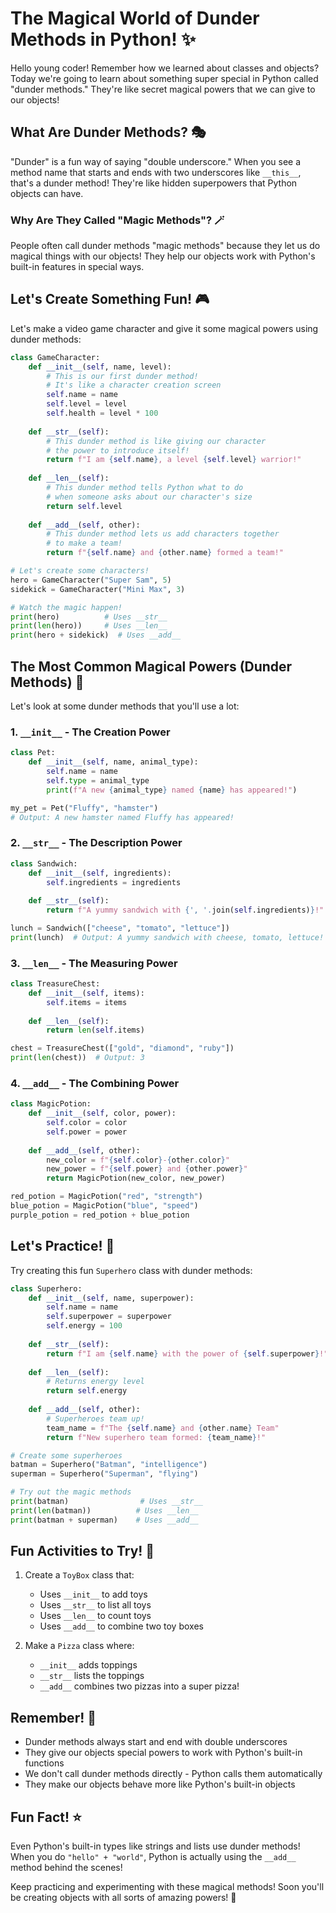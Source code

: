 # The Magical World of Dunder Methods in Python! ✨

Hello young coder! Remember how we learned about classes and objects? Today we're going to learn about something super special in Python called "dunder methods." They're like secret magical powers that we can give to our objects!

## What Are Dunder Methods? 🎭

"Dunder" is a fun way of saying "double underscore." When you see a method name that starts and ends with two underscores like `__this__`, that's a dunder method! They're like hidden superpowers that Python objects can have.

### Why Are They Called "Magic Methods"? 🪄

People often call dunder methods "magic methods" because they let us do magical things with our objects! They help our objects work with Python's built-in features in special ways.

## Let's Create Something Fun! 🎮

Let's make a video game character and give it some magical powers using dunder methods:

```python
class GameCharacter:
    def __init__(self, name, level):
        # This is our first dunder method!
        # It's like a character creation screen
        self.name = name
        self.level = level
        self.health = level * 100
    
    def __str__(self):
        # This dunder method is like giving our character
        # the power to introduce itself!
        return f"I am {self.name}, a level {self.level} warrior!"
    
    def __len__(self):
        # This dunder method tells Python what to do
        # when someone asks about our character's size
        return self.level
    
    def __add__(self, other):
        # This dunder method lets us add characters together
        # to make a team!
        return f"{self.name} and {other.name} formed a team!"

# Let's create some characters!
hero = GameCharacter("Super Sam", 5)
sidekick = GameCharacter("Mini Max", 3)

# Watch the magic happen!
print(hero)          # Uses __str__
print(len(hero))     # Uses __len__
print(hero + sidekick)  # Uses __add__
```

## The Most Common Magical Powers (Dunder Methods) 🌟

Let's look at some dunder methods that you'll use a lot:

### 1. `__init__` - The Creation Power
```python
class Pet:
    def __init__(self, name, animal_type):
        self.name = name
        self.type = animal_type
        print(f"A new {animal_type} named {name} has appeared!")

my_pet = Pet("Fluffy", "hamster")
# Output: A new hamster named Fluffy has appeared!
```

### 2. `__str__` - The Description Power
```python
class Sandwich:
    def __init__(self, ingredients):
        self.ingredients = ingredients
    
    def __str__(self):
        return f"A yummy sandwich with {', '.join(self.ingredients)}!"

lunch = Sandwich(["cheese", "tomato", "lettuce"])
print(lunch)  # Output: A yummy sandwich with cheese, tomato, lettuce!
```

### 3. `__len__` - The Measuring Power
```python
class TreasureChest:
    def __init__(self, items):
        self.items = items
    
    def __len__(self):
        return len(self.items)

chest = TreasureChest(["gold", "diamond", "ruby"])
print(len(chest))  # Output: 3
```

### 4. `__add__` - The Combining Power
```python
class MagicPotion:
    def __init__(self, color, power):
        self.color = color
        self.power = power
    
    def __add__(self, other):
        new_color = f"{self.color}-{other.color}"
        new_power = f"{self.power} and {other.power}"
        return MagicPotion(new_color, new_power)

red_potion = MagicPotion("red", "strength")
blue_potion = MagicPotion("blue", "speed")
purple_potion = red_potion + blue_potion
```

## Let's Practice! 🎯

Try creating this fun `Superhero` class with dunder methods:

```python
class Superhero:
    def __init__(self, name, superpower):
        self.name = name
        self.superpower = superpower
        self.energy = 100
    
    def __str__(self):
        return f"I am {self.name} with the power of {self.superpower}!"
    
    def __len__(self):
        # Returns energy level
        return self.energy
    
    def __add__(self, other):
        # Superheroes team up!
        team_name = f"The {self.name} and {other.name} Team"
        return f"New superhero team formed: {team_name}!"

# Create some superheroes
batman = Superhero("Batman", "intelligence")
superman = Superhero("Superman", "flying")

# Try out the magic methods
print(batman)                # Uses __str__
print(len(batman))          # Uses __len__
print(batman + superman)    # Uses __add__
```

## Fun Activities to Try! 🌈

1. Create a `ToyBox` class that:
   - Uses `__init__` to add toys
   - Uses `__str__` to list all toys
   - Uses `__len__` to count toys
   - Uses `__add__` to combine two toy boxes

2. Make a `Pizza` class where:
   - `__init__` adds toppings
   - `__str__` lists the toppings
   - `__add__` combines two pizzas into a super pizza!

## Remember! 🧠

- Dunder methods always start and end with double underscores
- They give our objects special powers to work with Python's built-in functions
- We don't call dunder methods directly - Python calls them automatically
- They make our objects behave more like Python's built-in objects

## Fun Fact! ⭐

Even Python's built-in types like strings and lists use dunder methods! When you do `"hello" + "world"`, Python is actually using the `__add__` method behind the scenes!

Keep practicing and experimenting with these magical methods! Soon you'll be creating objects with all sorts of amazing powers! 🚀
